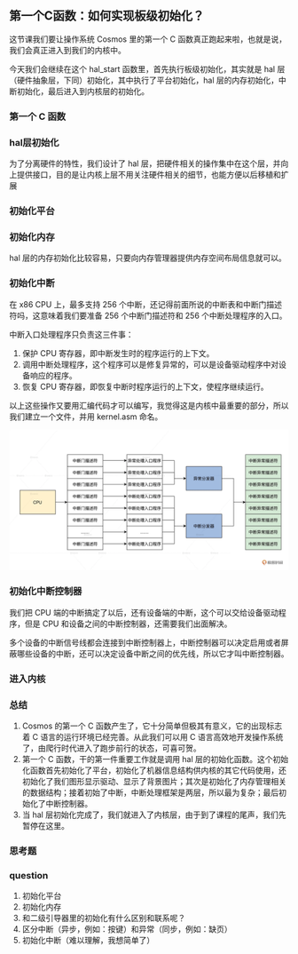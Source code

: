 ## 第一个C函数：如何实现板级初始化？

这节课我们要让操作系统 Cosmos 里的第一个 C 函数真正跑起来啦，也就是说，我们会真正进入到我们的内核中。

今天我们会继续在这个 hal_start 函数里，首先执行板级初始化，其实就是 hal 层（硬件抽象层，下同）初始化，其中执行了平台初始化，hal 层的内存初始化，中断初始化，最后进入到内核层的初始化。

### 第一个 C 函数
### hal层初始化


为了分离硬件的特性，我们设计了 hal 层，把硬件相关的操作集中在这个层，并向上提供接口，目的是让内核上层不用关注硬件相关的细节，也能方便以后移植和扩展

### 初始化平台
### 初始化内存

hal 层的内存初始化比较容易，只要向内存管理器提供内存空间布局信息就可以。

### 初始化中断

在 x86 CPU 上，最多支持 256 个中断，还记得前面所说的中断表和中断门描述符吗，这意味着我们要准备 256 个中断门描述符和 256 个中断处理程序的入口。

中断入口处理程序只负责这三件事：

1. 保护 CPU 寄存器，即中断发生时的程序运行的上下文。
2. 调用中断处理程序，这个程序可以是修复异常的，可以是设备驱动程序中对设备响应的程序。
3. 恢复 CPU 寄存器，即恢复中断时程序运行的上下文，使程序继续运行。

以上这些操作又要用汇编代码才可以编写，我觉得这是内核中最重要的部分，所以我们建立一个文件，并用 kernel.asm 命名。

![中断框架设计图](./13_01.png)

### 初始化中断控制器

我们把 CPU 端的中断搞定了以后，还有设备端的中断，这个可以交给设备驱动程序，但是 CPU 和设备之间的中断控制器，还需要我们出面解决。

多个设备的中断信号线都会连接到中断控制器上，中断控制器可以决定启用或者屏蔽哪些设备的中断，还可以决定设备中断之间的优先线，所以它才叫中断控制器。

### 进入内核

### 总结

1. Cosmos 的第一个 C 函数产生了，它十分简单但极其有意义，它的出现标志着 C 语言的运行环境已经完善。从此我们可以用 C 语言高效地开发操作系统了，由爬行时代进入了跑步前行的状态，可喜可贺。
2. 第一个 C 函数，干的第一件重要工作就是调用 hal 层的初始化函数。这个初始化函数首先初始化了平台，初始化了机器信息结构供内核的其它代码使用，还初始化了我们图形显示驱动、显示了背景图片；其次是初始化了内存管理相关的数据结构；接着初始了中断，中断处理框架是两层，所以最为复杂；最后初始化了中断控制器。
3. 当 hal 层初始化完成了，我们就进入了内核层，由于到了课程的尾声，我们先暂停在这里。

### 思考题

### question

1. 初始化平台
2. 初始化内存
3. 和二级引导器里的初始化有什么区别和联系呢？
4. 区分中断（异步，例如：按键）和异常（同步，例如：缺页）
5. 初始化中断（难以理解，我想简单了）